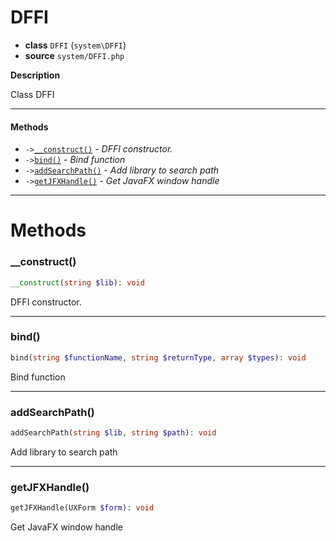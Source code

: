 # DFFI

- **class** `DFFI` (`system\DFFI`)
- **source** `system/DFFI.php`

**Description**

Class DFFI

---

#### Methods

- `->`[`__construct()`](#method-__construct) - _DFFI constructor._
- `->`[`bind()`](#method-bind) - _Bind function_
- `->`[`addSearchPath()`](#method-addsearchpath) - _Add library to search path_
- `->`[`getJFXHandle()`](#method-getjfxhandle) - _Get JavaFX window handle_

---
# Methods

<a name="method-__construct"></a>

### __construct()
```php
__construct(string $lib): void
```
DFFI constructor.

---

<a name="method-bind"></a>

### bind()
```php
bind(string $functionName, string $returnType, array $types): void
```
Bind function

---

<a name="method-addsearchpath"></a>

### addSearchPath()
```php
addSearchPath(string $lib, string $path): void
```
Add library to search path

---

<a name="method-getjfxhandle"></a>

### getJFXHandle()
```php
getJFXHandle(UXForm $form): void
```
Get JavaFX window handle